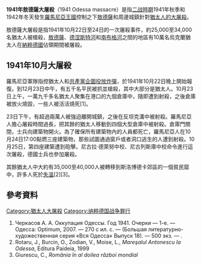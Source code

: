 **1941年敖德薩大屠殺**（1941 Odessa massacre）是指[二战時期](https://zh.wikipedia.org/wiki/二战 "wikilink")1941年秋季和1942年冬天發生[羅馬尼亞王國](../Page/羅馬尼亞王國.md "wikilink")控制之下[敖德薩](../Page/敖德薩.md "wikilink")和周邊城鎮針對[猶太人的](https://zh.wikipedia.org/wiki/猶太人 "wikilink")[大屠殺](https://zh.wikipedia.org/wiki/大屠殺 "wikilink")。

敖德薩大屠殺是指1941年10月22日至24日的一次屠殺事件，約25,000至34,000名猶太人被槍殺，[敖德薩](../Page/敖德薩.md "wikilink")、[德涅斯特河](../Page/德涅斯特河.md "wikilink")和[南布格河](../Page/南布格河.md "wikilink")之間的地區有10萬名烏克蘭猶太人在[納粹德國](../Page/納粹德國.md "wikilink")佔領期間被屠殺。

## 1941年10月大屠殺

羅馬尼亞軍隊指控猶太人和[共產黨企圖投放](https://zh.wikipedia.org/wiki/共產黨 "wikilink")[炸彈](https://zh.wikipedia.org/wiki/炸彈 "wikilink")，於1941年10月22日晚上開始報復。到12月23日中午，有五千名平民被抓並槍殺，其中大部分是猶太人。10月23日上午，一萬九千多名猶太人聚集在港口的九個倉庫中，隨即遭到射殺，之後倉庫被放火燒毀，一些人被活活燒死\[1\]。

23日下午，有超過兩萬人被強迫離開城鎮，之後在反坦克溝中被射殺。羅馬尼亞人擔心屠殺時間過長，把其餘的猶太人移動到四個大型倉庫中被射殺。倉庫門關閉，士兵向建築物開火。為了確保所有建築物內的人員都死亡，羅馬尼亞人在10月24日17:00點燃三座建築物，那些試圖通過窗戶或者洞口逃生的人遭到射殺。10月25日，第四座建築遭到砲擊。尼古拉·德萊努中校、尼古列斯庫中校命令進行這次屠殺，德國士兵也參加屠殺。

其餘猶太人中大約有35,000至40,000人被轉移到斯洛博德卡郊區的一個貧民窟中，許多人死於[失溫](https://zh.wikipedia.org/wiki/失溫 "wikilink")\[2\]\[3\]。

## 參考資料

[Category:猶太人大屠殺](https://zh.wikipedia.org/wiki/Category:猶太人大屠殺 "wikilink") [Category:纳粹德国战争罪行](https://zh.wikipedia.org/wiki/Category:纳粹德国战争罪行 "wikilink")

1.  Черкасов А. А. Оккупация Одессы. Год 1941. Очерки — 1-е. — Одесса: Optimum, 2007. — 270 с ил. с. — (Большая литературно-художественная серия «Вся Одесса» Выпуск 18). — 500 экз. — .
2.  Rotaru, J., Burcin, O., Zodian, V., Moise, L., *Mareşalul Antonescu la Odessa*, Editura Paideia, 1999
3.  Giurescu, C., *România în al doilea război mondial*